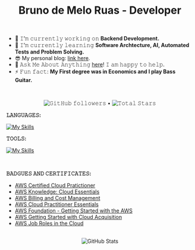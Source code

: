 <h1 align="center">
  Bruno de Melo Ruas - Developer
</h1>

<br/>

- 🔭 𝙸’𝚖 𝚌𝚞𝚛𝚛𝚎𝚗𝚝𝚕𝚢 𝚠𝚘𝚛𝚔𝚒𝚗𝚐 𝚘𝚗 **Backend Development.**
- 🌱 𝙸’𝚖 𝚌𝚞𝚛𝚛𝚎𝚗𝚝𝚕𝚢 𝚕𝚎𝚊𝚛𝚗𝚒𝚗𝚐 **Software Archtecture, AI, Automated Tests and Problem Solving.**
- 😎 My personal blog: [link here](https://brunoruas2.github.io/CC_site/).
- 💬 𝙰𝚜𝚔 𝙼𝚎 𝙰𝚋𝚘𝚞𝚝 𝙰𝚗𝚢𝚝𝚑𝚒𝚗𝚐 [here](https://www.twitter.com/bruno_ruas2)! 𝙸 𝚊𝚖 𝚑𝚊𝚙𝚙𝚢 𝚝𝚘 𝚑𝚎𝚕𝚙.
- ⚡ 𝙵𝚞𝚗 𝚏𝚊𝚌𝚝: **My First degree was in Economics and I play Bass Guitar.**

<br/>

<p align="center">
  <img alt="𝙶𝚒𝚝𝙷𝚞𝚋 𝚏𝚘𝚕𝚕𝚘𝚠𝚎𝚛𝚜" src="https://img.shields.io/github/followers/brunoruas2?label=Followers&style=social"> •
  <img src="https://img.shields.io/github/stars/brunoruas2?label=Stars" alt="𝚃𝚘𝚝𝚊𝚕 𝚂𝚝𝚊𝚛𝚜"> 
</p>
<!-- <p align="center">
  <code>
    <img src="https://img.shields.io/badge/dynamic/json?label=Gitwar%20Profile%20Score&style=for-the-badge&color=ee6f57&logo=github&logoColor=white&query=score&url=http%3A%2F%2Fgitwar-jayant.herokuapp.com%2Fapi%2Fbrunoruas2" alt="𝙶𝚒𝚝𝚑𝚞𝚋 𝙿𝚛𝚘𝚏𝚒𝚕𝚎 𝚂𝚌𝚘𝚛𝚎">
  </code>
</p> -->

**𝙻𝙰𝙽𝙶𝚄𝙰𝙶𝙴𝚂:**
<br/>

[![My Skills](https://skillicons.dev/icons?i=cs,py,js,go,html,css,php,latex,r,md)](https://skillicons.dev)

**𝚃𝙾𝙾𝙻𝚂:**
<br/>

[![My Skills](https://skillicons.dev/icons?i=aws,azure,django,git,laravel,rabbitmq,selenium)](https://skillicons.dev)

<br/>

**𝙱𝙰𝙳𝙶𝚄𝙴𝚂 𝙰𝙽𝙳 𝙲𝙴𝚁𝚃𝙸𝙵𝙸𝙲𝙰𝚃𝙴𝚂:**
 - [AWS Certified Cloud Pratictioner](https://www.credly.com/badges/5e882862-8046-4767-877f-8b1db0e37c67/public_url)
 - [AWS Knowledge: Cloud Essentials](https://www.credly.com/badges/1318ecb4-fd1f-41f9-bc9b-4a47af94aa4c/public_url)
 - [AWS Billing and Cost Management](https://github.com/brunoruas2/brunoruas2/blob/main/certificates/AWS%20Billing%20and%20Cost%20Management.pdf)
 - [AWS Cloud Practitioner Essentials](https://github.com/brunoruas2/brunoruas2/blob/main/certificates/AWS%20Cloud%20Practitioner%20Essentials.pdf)
 - [AWS Foundation - Getting Started with the AWS](https://github.com/brunoruas2/brunoruas2/blob/main/certificates/AWS%20Foundation%20-%20Getting%20Started%20with%20the%20AWS.pdf)
 - [AWS Getting Started with Cloud Acquisition](https://github.com/brunoruas2/brunoruas2/blob/main/certificates/Getting%20Started%20with%20Cloud%20Acquisition.pdf)
 - [AWS Job Roles in the Cloud](https://github.com/brunoruas2/brunoruas2/blob/main/certificates/Job%20Roles%20in%20the%20Cloud.pdf)

<br/>

<div align="center">
  <img src="https://github-readme-stats.vercel.app/api?username=brunoruas2&show_icons=true&theme=radical" alt="GitHub Stats">
</div>

<!--

[![Top Languages](https://github-readme-stats.vercel.app/api/top-langs/?username=brunoruas2&layout=compact&theme=radical)](https://github.com/brunoruas2)
<details open="">
<summary>
  <g-emoji class="g-emoji" alias="chart_with_upwards_trend" fallback-src="https://github.githubassets.com/images/icons/emoji/unicode/1f4c8.png">📈</g-emoji>
  <strong>𝙶𝚒𝚝𝚑𝚞𝚋 𝚂𝚝𝚊𝚝𝚜 : </strong>
</summary>
<br/>

<p align="center">
    <img align="center" src="https://github-readme-stats.vercel.app/api?username=brunoruas2&show_icons=true&hide_border=true&title_color=94b4a4&amp&icon_color=FFFFFF&amp&text_color=FFFFFF&amp&bg_color=000000&count_private=true&include_all_commits=true"/>
</p>
<p align="center">
    <img align="center" height="195px" src="https://github-readme-stats.vercel.app/api/top-langs/?username=brunoruas2&text_color=FFFFFF&bg_color=000000&title_color=94b4a4&langs_count=15&layout=compact&hide_border=true" />
</p>
</details>
<br/>

#

<br>
-->
